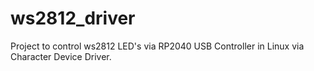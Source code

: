 # ws2812_driver
Project to control ws2812 LED's via RP2040 USB Controller in Linux via Character Device Driver.
